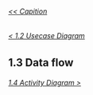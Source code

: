 ###### [<< Capition](/Documentation/Capition.md)
###### [< 1.2 Usecase Diagram](/Documentation/Chapter%201%20-%20Design%20and%20Architecture/1.2%20Usecase%20Diagram.md)

## 1.3 Data flow

###### [1.4 Activity Diagram >](/Documentation/Chapter%201%20-%20Design%20and%20Architecture/1.4%20Activity%20Diagram.md)